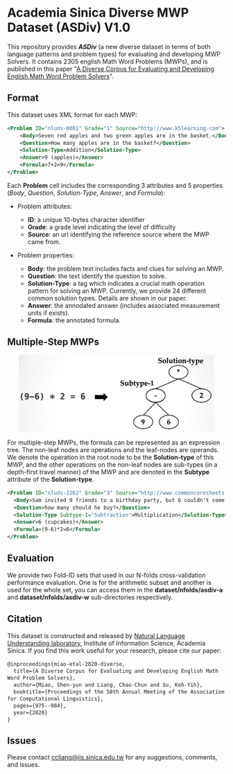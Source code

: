 # Academia Sinica Diverse MWP Dataset (ASDiv) V1.0

This repository provides ***ASDiv*** (a new diverse dataset in terms of both language patterns and problem types) for evaluating and developing MWP Solvers. It contains 2305 english Math Word Problems (MWPs), and is published in this paper "[A Diverse Corpus for Evaluating and Developing English Math Word Problem Solvers](https://www.aclweb.org/anthology/2020.acl-main.92/)".



## Format
This dataset uses XML format for each MWP:
```xml
<Problem ID="nluds-0001" Grade="1" Source="http://www.k5learning.com">
	<Body>Seven red apples and two green apples are in the basket.</Body>
	<Question>How many apples are in the basket?</Question>
	<Solution-Type>Addition</Solution-Type>
	<Answer>9 (apples)</Answer>
	<Formula>7+2=9</Formula>
</Problem>
```

Each **Problem** cell includes the corresponding 3 attributes and 5 properties (*Body*, *Question*, *Solution-Type*, *Answer*, and *Formula*):

+ Problem attributes:
    + **ID**: a unique 10-bytes character identifier
    + **Grade**:  a grade level indicating the level of difficulty 
    + **Source**: an url identifying the reference source where the MWP came from.

+ Problem properties:
    * **Body**: the problem text includes facts and clues for solving an MWP.
    * **Question**: the text identify the question to solve.
    * **Solution-Type**: a tag which indicates a crucial math operation pattern for solving an MWP. Currently, we provide 24 different common solution types. Details are shown in our paper.
    * **Answer**: the annodated answer (includes associated measurement units if exists).
    * **Formula**: the annotated formula.


## Multiple-Step MWPs

<p align="center">
	<kbd>
		<img  width="450"  src="figs/expressiontree.png" />
	</kbd>
</p>

For multiple-step MWPs, the formula can be represented as an expression tree. The non-leaf nodes are operations and the leaf-nodes are operands. We denote the operation in the root node to be the **Solution-type** of this MWP, and the other operations on the non-leaf nodes are sub-types (in a depth-first travel manner) of the MWP and are denoted in the **Subtype** attribute of the **Solution-type**. 


```xml
<Problem ID="nluds-2262" Grade="3" Source="http://www.commoncoresheets.com">
  <Body>Sam invited 9 friends to a birthday party, but 6 couldn't come. If he wanted to buy enough cupcakes so each person could have exactly 2,</Body>
  <Question>how many should he buy?</Question>
  <Solution-Type Subtype-1="Subtraction">Multiplication</Solution-Type>
  <Answer>6 (cupcakes)</Answer>
  <Formula>(9-6)*2=6</Formula>
</Problem>
```

## Evaluation
We provide two Fold-ID sets that used in our N-folds cross-validation performance evaluation. One is for the arithmetic subset and another is used for the whole set, you can access them in the **dataset/nfolds/asdiv-a** and **dataset/nfolds/asdiv-w** sub-directories respectively.


## Citation
This dataset is constructed and released by [Natural Language Understanding laboratory](http://nlul.iis.sinica.edu.tw/), Institute of Information Science, Academia Sinica. If you find this work useful for your research, please cite our paper:

```
@inproceedings{miao-etal-2020-diverse,
  title={A Diverse Corpus for Evaluating and Developing English Math Word Problem Solvers},
  author={Miao, Shen-yun and Liang, Chao-Chun and Su, Keh-Yih},
  booktitle={Proceedings of the 58th Annual Meeting of the Association for Computational Linguistics},
  pages={975--984},
  year={2020}
}
```


## Issues
Please contact ccliang@iis.sinica.edu.tw for any suggestions, comments, and issues. 
